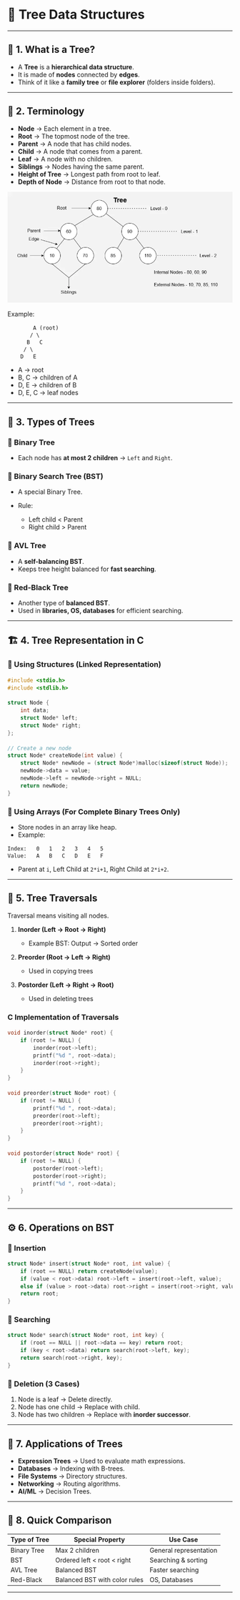 # 📘 Tree Data Structures

---

## 🌳 1. What is a Tree?

- A **Tree** is a **hierarchical data structure**.
- It is made of **nodes** connected by **edges**.
- Think of it like a **family tree** or **file explorer** (folders inside folders).

---

## 🧩 2. Terminology

- **Node** → Each element in a tree.
- **Root** → The topmost node of the tree.
- **Parent** → A node that has child nodes.
- **Child** → A node that comes from a parent.
- **Leaf** → A node with no children.
- **Siblings** → Nodes having the same parent.
- **Height of Tree** → Longest path from root to leaf.
- **Depth of Node** → Distance from root to that node.

![alt text](image.png)

Example:

```
        A (root)
       / \
      B   C
     / \
    D   E
```

- A → root
- B, C → children of A
- D, E → children of B
- D, E, C → leaf nodes

---

## 🌲 3. Types of Trees

### 🔹 Binary Tree

- Each node has **at most 2 children** → `Left` and `Right`.

### 🔹 Binary Search Tree (BST)

- A special Binary Tree.
- Rule:

  - Left child < Parent
  - Right child > Parent

### 🔹 AVL Tree

- A **self-balancing BST**.
- Keeps tree height balanced for **fast searching**.

### 🔹 Red-Black Tree

- Another type of **balanced BST**.
- Used in **libraries, OS, databases** for efficient searching.

---

## 🏗️ 4. Tree Representation in C

### 🔹 Using Structures (Linked Representation)

```c
#include <stdio.h>
#include <stdlib.h>

struct Node {
    int data;
    struct Node* left;
    struct Node* right;
};

// Create a new node
struct Node* createNode(int value) {
    struct Node* newNode = (struct Node*)malloc(sizeof(struct Node));
    newNode->data = value;
    newNode->left = newNode->right = NULL;
    return newNode;
}
```

### 🔹 Using Arrays (For Complete Binary Trees Only)

- Store nodes in an array like heap.
- Example:

```
Index:   0   1   2   3   4   5
Value:   A   B   C   D   E   F
```

- Parent at `i`, Left Child at `2*i+1`, Right Child at `2*i+2`.

---

## 🔄 5. Tree Traversals

Traversal means visiting all nodes.

1. **Inorder (Left → Root → Right)**

   - Example BST: Output → Sorted order

2. **Preorder (Root → Left → Right)**

   - Used in copying trees

3. **Postorder (Left → Right → Root)**

   - Used in deleting trees

### C Implementation of Traversals

```c
void inorder(struct Node* root) {
    if (root != NULL) {
        inorder(root->left);
        printf("%d ", root->data);
        inorder(root->right);
    }
}

void preorder(struct Node* root) {
    if (root != NULL) {
        printf("%d ", root->data);
        preorder(root->left);
        preorder(root->right);
    }
}

void postorder(struct Node* root) {
    if (root != NULL) {
        postorder(root->left);
        postorder(root->right);
        printf("%d ", root->data);
    }
}
```

---

## ⚙️ 6. Operations on BST

### 🔹 Insertion

```c
struct Node* insert(struct Node* root, int value) {
    if (root == NULL) return createNode(value);
    if (value < root->data) root->left = insert(root->left, value);
    else if (value > root->data) root->right = insert(root->right, value);
    return root;
}
```

### 🔹 Searching

```c
struct Node* search(struct Node* root, int key) {
    if (root == NULL || root->data == key) return root;
    if (key < root->data) return search(root->left, key);
    return search(root->right, key);
}
```

### 🔹 Deletion (3 Cases)

1. Node is a leaf → Delete directly.
2. Node has one child → Replace with child.
3. Node has two children → Replace with **inorder successor**.

---

## 📑 7. Applications of Trees

- **Expression Trees** → Used to evaluate math expressions.
- **Databases** → Indexing with B-trees.
- **File Systems** → Directory structures.
- **Networking** → Routing algorithms.
- **AI/ML** → Decision Trees.

---

## 🎯 8. Quick Comparison

| Type of Tree | Special Property              | Use Case               |
| ------------ | ----------------------------- | ---------------------- |
| Binary Tree  | Max 2 children                | General representation |
| BST          | Ordered left < root < right   | Searching & sorting    |
| AVL Tree     | Balanced BST                  | Faster searching       |
| Red-Black    | Balanced BST with color rules | OS, Databases          |

---
